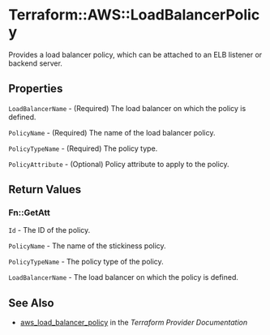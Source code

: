 # Terraform::AWS::LoadBalancerPolicy

Provides a load balancer policy, which can be attached to an ELB listener or backend server.

## Properties

`LoadBalancerName` - (Required) The load balancer on which the policy is defined.

`PolicyName` - (Required) The name of the load balancer policy.

`PolicyTypeName` - (Required) The policy type.

`PolicyAttribute` - (Optional) Policy attribute to apply to the policy.


## Return Values

### Fn::GetAtt

`Id` - The ID of the policy.

`PolicyName` - The name of the stickiness policy.

`PolicyTypeName` - The policy type of the policy.

`LoadBalancerName` - The load balancer on which the policy is defined.

## See Also

* [aws_load_balancer_policy](https://www.terraform.io/docs/providers/aws/r/load_balancer_policy.html) in the _Terraform Provider Documentation_